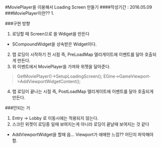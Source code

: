 #MoviePlayer을 이용해서 Loading Screen 만들기
####작성기간 : 2016.05.09
###MoviePlayer이란??
1. 

###구현 방향
1. 로딩할 때 Screen으로 쓸 Wdiget을 만든다
  - SCompoundWidget을 상속받은 Widget이다.
2. 맵 로딩이 시작하기 전 시점 즉, PreLoadMap 델리게이트에 이벤트를 달아 호출되게 만든다.
3. 위 이벤트에서 MoviePlayer을 가져와 위젯을 달아준다.
  > GetMoviePlayer()->SetupLoadingScreen();
  > EGine->GameViewport->AddViewportWidgetContent();

4. 맵 로딩이 끝나는 시점 즉, PostLoadMap 델리게이트에 이벤트를 달아 호출되게 만든다.

###안되는 거
1. Entry -> Lobby 로 이동시에는 적용되지 않는다.
2. 스크린 위젯이 로딩중 일때 보여지는게 아니라 로딩이 끝날때 보여지는 것 같다
  - AddViewportWidget을 할때 음... Viewport가 애매한 느낌?? 어딘지 파악해야함.
